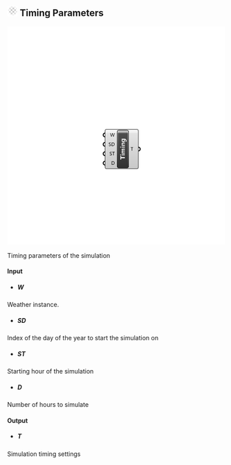 ## ![](../../images/icons/Timing_Parameters.png) Timing Parameters

![](../../images/components/Timing_Parameters.png)

Timing parameters of the simulation

#### Input
* ##### W 
Weather instance.
* ##### SD 
Index of the day of the year to start the simulation on
* ##### ST 
Starting hour of the simulation
* ##### D 
Number of hours to simulate

#### Output
* ##### T
Simulation timing settings